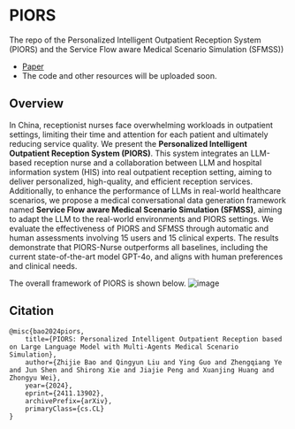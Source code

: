 # PIORS
The repo of the Personalized Intelligent Outpatient Reception System (PIORS) and the Service Flow aware Medical Scenario Simulation (SFMSS))

- [Paper](https://arxiv.org/abs/2411.13902)
- The code and other resources will be uploaded soon.

## Overview
In China, receptionist nurses face overwhelming workloads in outpatient settings, limiting their time and attention for each patient and ultimately reducing service quality. 
We present the **Personalized Intelligent Outpatient Reception System (PIORS)**. This system integrates an LLM-based reception nurse and a collaboration between LLM and hospital information system (HIS) into real outpatient reception setting, aiming to deliver personalized, high-quality, and efficient reception services. Additionally, to enhance the performance of LLMs in real-world healthcare scenarios, we propose a medical conversational data generation framework named **Service Flow aware Medical Scenario Simulation (SFMSS)**, aiming to adapt the LLM to the real-world environments and PIORS settings. We evaluate the effectiveness of PIORS and SFMSS through automatic and human assessments involving 15 users and 15 clinical experts. The results demonstrate that PIORS-Nurse outperforms all baselines, including the current state-of-the-art model GPT-4o, and aligns with human preferences and clinical needs. 

The overall framework of PIORS is shown below.
![image](https://github.com/user-attachments/assets/41549ccf-e87e-4d81-8b4c-145d33d5dd1d)

## Citation
```
@misc{bao2024piors,
    title={PIORS: Personalized Intelligent Outpatient Reception based on Large Language Model with Multi-Agents Medical Scenario Simulation},
    author={Zhijie Bao and Qingyun Liu and Ying Guo and Zhengqiang Ye and Jun Shen and Shirong Xie and Jiajie Peng and Xuanjing Huang and Zhongyu Wei},
    year={2024},
    eprint={2411.13902},
    archivePrefix={arXiv},
    primaryClass={cs.CL}
}
```
